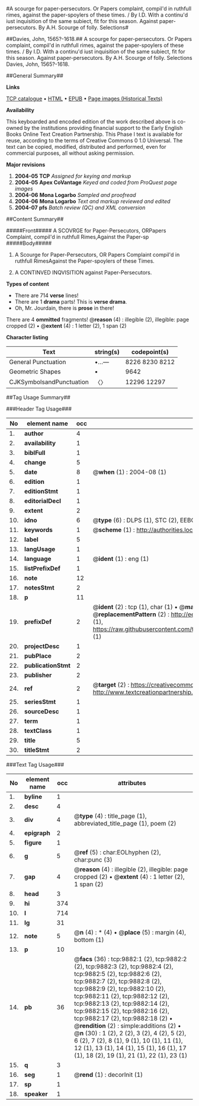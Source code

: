 #A scourge for paper-persecutors. Or Papers complaint, compil'd in ruthfull rimes, against the paper-spoylers of these times. / By I.D. With a continu'd iust inquisition of the same subiect, fit for this season. Against paper-persecutors. By A.H. Scourge of folly. Selections#

##Davies, John, 1565?-1618.##
A scourge for paper-persecutors. Or Papers complaint, compil'd in ruthfull rimes, against the paper-spoylers of these times. / By I.D. With a continu'd iust inquisition of the same subiect, fit for this season. Against paper-persecutors. By A.H.
Scourge of folly. Selections
Davies, John, 1565?-1618.

##General Summary##

**Links**

[TCP catalogue](http://www.ota.ox.ac.uk/tcp/)  • 
[HTML](http://tei.it.ox.ac.uk/tcp/Texts-HTML/free/A19/A19909.html)  • 
[EPUB](http://tei.it.ox.ac.uk/tcp/Texts-EPUB/free/A19/A19909.epub) • 
[Page images (Historical Texts)](https://data.historicaltexts.jisc.ac.uk/view?pubId=eebo-99845012e&pageId=eebo-99845012e-9882-1)

**Availability**

This keyboarded and encoded edition of the
	       work described above is co-owned by the institutions
	       providing financial support to the Early English Books
	       Online Text Creation Partnership. This Phase I text is
	       available for reuse, according to the terms of Creative
	       Commons 0 1.0 Universal. The text can be copied,
	       modified, distributed and performed, even for
	       commercial purposes, all without asking permission.

**Major revisions**

1. __2004-05__ __TCP__ *Assigned for keying and markup*
1. __2004-05__ __Apex CoVantage__ *Keyed and coded from ProQuest page images*
1. __2004-06__ __Mona Logarbo__ *Sampled and proofread*
1. __2004-06__ __Mona Logarbo__ *Text and markup reviewed and edited*
1. __2004-07__ __pfs__ *Batch review (QC) and XML conversion*

##Content Summary##

#####Front#####
A SCOVRGE for Paper-Persecutors, ORPapers Complaint, compil'd in ruthfull Rimes,Against the Paper-sp
#####Body#####

1. A Scourge for Paper-Persecutors, OR
Papers Complaint compil'd in ruthfull RimesAgainst the Paper-spoylers of these Times.

1. A CONTINVED INQVISITION against Paper-Persecutors.

**Types of content**

  * There are 714 **verse** lines!
  * There are 1 **drama** parts! This is **verse drama**.
  * Oh, Mr. Jourdain, there is **prose** in there!

There are 4 **ommitted** fragments! 
 @__reason__ (4) : illegible (2), illegible: page cropped (2)  •  @__extent__ (4) : 1 letter (2), 1 span (2)

**Character listing**


|Text|string(s)|codepoint(s)|
|---|---|---|
|General Punctuation|•…—|8226 8230 8212|
|Geometric Shapes|▪|9642|
|CJKSymbolsandPunctuation|〈〉|12296 12297|

##Tag Usage Summary##

###Header Tag Usage###

|No|element name|occ|attributes|
|---|---|---|---|
|1.|__author__|4||
|2.|__availability__|1||
|3.|__biblFull__|1||
|4.|__change__|5||
|5.|__date__|8| @__when__ (1) : 2004-08 (1)|
|6.|__edition__|1||
|7.|__editionStmt__|1||
|8.|__editorialDecl__|1||
|9.|__extent__|2||
|10.|__idno__|6| @__type__ (6) : DLPS (1), STC (2), EEBO-CITATION (1), PROQUEST (1), VID (1)|
|11.|__keywords__|1| @__scheme__ (1) : http://authorities.loc.gov/ (1)|
|12.|__label__|5||
|13.|__langUsage__|1||
|14.|__language__|1| @__ident__ (1) : eng (1)|
|15.|__listPrefixDef__|1||
|16.|__note__|12||
|17.|__notesStmt__|2||
|18.|__p__|11||
|19.|__prefixDef__|2| @__ident__ (2) : tcp (1), char (1)  •  @__matchPattern__ (2) : ([0-9\-]+):([0-9IVX]+) (1), (.+) (1)  •  @__replacementPattern__ (2) : http://eebo.chadwyck.com/downloadtiff?vid=$1&page=$2 (1), https://raw.githubusercontent.com/textcreationpartnership/Texts/master/tcpchars.xml#$1 (1)|
|20.|__projectDesc__|1||
|21.|__pubPlace__|2||
|22.|__publicationStmt__|2||
|23.|__publisher__|2||
|24.|__ref__|2| @__target__ (2) : https://creativecommons.org/publicdomain/zero/1.0/ (1), http://www.textcreationpartnership.org/docs/. (1)|
|25.|__seriesStmt__|1||
|26.|__sourceDesc__|1||
|27.|__term__|1||
|28.|__textClass__|1||
|29.|__title__|5||
|30.|__titleStmt__|2||


###Text Tag Usage###

|No|element name|occ|attributes|
|---|---|---|---|
|1.|__byline__|1||
|2.|__desc__|4||
|3.|__div__|4| @__type__ (4) : title_page (1), abbreviated_title_page (1), poem (2)|
|4.|__epigraph__|2||
|5.|__figure__|1||
|6.|__g__|5| @__ref__ (5) : char:EOLhyphen (2), char:punc (3)|
|7.|__gap__|4| @__reason__ (4) : illegible (2), illegible: page cropped (2)  •  @__extent__ (4) : 1 letter (2), 1 span (2)|
|8.|__head__|3||
|9.|__hi__|374||
|10.|__l__|714||
|11.|__lg__|31||
|12.|__note__|5| @__n__ (4) : * (4)  •  @__place__ (5) : margin (4), bottom (1)|
|13.|__p__|10||
|14.|__pb__|36| @__facs__ (36) : tcp:9882:1 (2), tcp:9882:2 (2), tcp:9882:3 (2), tcp:9882:4 (2), tcp:9882:5 (2), tcp:9882:6 (2), tcp:9882:7 (2), tcp:9882:8 (2), tcp:9882:9 (2), tcp:9882:10 (2), tcp:9882:11 (2), tcp:9882:12 (2), tcp:9882:13 (2), tcp:9882:14 (2), tcp:9882:15 (2), tcp:9882:16 (2), tcp:9882:17 (2), tcp:9882:18 (2)  •  @__rendition__ (2) : simple:additions (2)  •  @__n__ (30) : 1 (2), 2 (2), 3 (2), 4 (2), 5 (2), 6 (2), 7 (2), 8 (1), 9 (1), 10 (1), 11 (1), 12 (1), 13 (1), 14 (1), 15 (1), 16 (1), 17 (1), 18 (2), 19 (1), 21 (1), 22 (1), 23 (1)|
|15.|__q__|3||
|16.|__seg__|1| @__rend__ (1) : decorInit (1)|
|17.|__sp__|1||
|18.|__speaker__|1||
